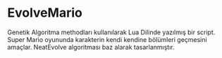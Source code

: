 # EvolveMario
Genetik Algoritma methodları kullanılarak Lua Dilinde yazılmış bir script. Super Mario oyununda karakterin kendi kendine bölümleri geçmesini amaçlar. NeatEvolve algoritması baz alarak tasarlanmıştır.
